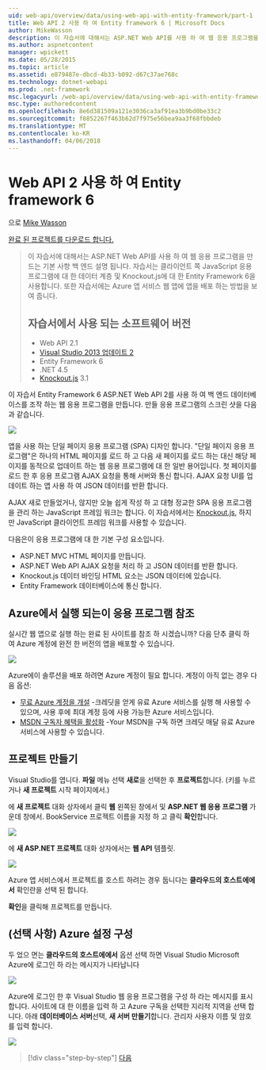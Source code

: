 ```yaml
---
uid: web-api/overview/data/using-web-api-with-entity-framework/part-1
title: Web API 2 사용 하 여 Entity framework 6 | Microsoft Docs
author: MikeWasson
description: 이 자습서에 대해서는 ASP.NET Web API를 사용 하 여 웹 응용 프로그램을 만드는 기본 사항 백 엔드 설명 됩니다. 이 자습서는 Entity Framework 6을 사용 하 여 데이터 레이아웃에 대 한 중...
ms.author: aspnetcontent
manager: wpickett
ms.date: 05/28/2015
ms.topic: article
ms.assetid: e879487e-dbcd-4b33-b092-d67c37ae768c
ms.technology: dotnet-webapi
ms.prod: .net-framework
msc.legacyurl: /web-api/overview/data/using-web-api-with-entity-framework/part-1
msc.type: authoredcontent
ms.openlocfilehash: 8e6d381509a121e3036ca3af91ea3b9bd0be33c2
ms.sourcegitcommit: f8852267f463b62d7f975e56bea9aa3f68fbbdeb
ms.translationtype: MT
ms.contentlocale: ko-KR
ms.lasthandoff: 04/06/2018
---
```

<a name="using-web-api-2-with-entity-framework-6"></a>Web API 2 사용 하 여 Entity framework 6
====================
으로 [Mike Wasson](https://github.com/MikeWasson)

[완료 된 프로젝트를 다운로드 합니다.](https://github.com/MikeWasson/BookService)

> 이 자습서에 대해서는 ASP.NET Web API를 사용 하 여 웹 응용 프로그램을 만드는 기본 사항 백 엔드 설명 됩니다. 자습서는 클라이언트 쪽 JavaScript 응용 프로그램에 대 한 데이터 계층 및 Knockout.js에 대 한 Entity Framework 6을 사용합니다. 또한 자습서에는 Azure 앱 서비스 웹 앱에 앱을 배포 하는 방법을 보여 줍니다.
> 
> ## <a name="software-versions-used-in-the-tutorial"></a>자습서에서 사용 되는 소프트웨어 버전
> 
> 
> - Web API 2.1
> - [Visual Studio 2013 업데이트 2](https://www.visualstudio.com/downloads/download-visual-studio-vs)
> - Entity Framework 6
> - .NET 4.5
> - [Knockout.js](http://knockoutjs.com/) 3.1


이 자습서 Entity Framework 6 ASP.NET Web API 2를 사용 하 여 백 엔드 데이터베이스를 조작 하는 웹 응용 프로그램을 만듭니다. 만들 응용 프로그램의 스크린 샷을 다음과 같습니다.

[![](part-1/_static/image2.png)](part-1/_static/image1.png)

앱을 사용 하는 단일 페이지 응용 프로그램 (SPA) 디자인 합니다. "단일 페이지 응용 프로그램"은 하나의 HTML 페이지를 로드 하 고 다음 새 페이지를 로드 하는 대신 해당 페이지를 동적으로 업데이트 하는 웹 응용 프로그램에 대 한 일반 용어입니다. 첫 페이지를 로드 한 후 응용 프로그램 AJAX 요청을 통해 서버와 통신 합니다. AJAX 요청 UI를 업데이트 하는 앱 사용 하 여 JSON 데이터를 반환 합니다.

AJAX 새로 만들었거나, 않지만 오늘 쉽게 작성 하 고 대형 정교한 SPA 응용 프로그램을 관리 하는 JavaScript 프레임 워크는 합니다. 이 자습서에서는 [Knockout.js](http://knockoutjs.com/), 하지만 JavaScript 클라이언트 프레임 워크를 사용할 수 있습니다.

다음은이 응용 프로그램에 대 한 기본 구성 요소입니다.

- ASP.NET MVC HTML 페이지를 만듭니다.
- ASP.NET Web API AJAX 요청을 처리 하 고 JSON 데이터를 반환 합니다.
- Knockout.js 데이터 바인딩 HTML 요소는 JSON 데이터에 있습니다.
- Entity Framework 데이터베이스에 통신 합니다.

## <a name="see-this-app-running-on-azure"></a>Azure에서 실행 되는이 응용 프로그램 참조

실시간 웹 앱으로 실행 하는 완료 된 사이트를 참조 하 시겠습니까? 다음 단추 클릭 하 여 Azure 계정에 완전 한 버전의 앱을 배포할 수 있습니다.

[![](http://azuredeploy.net/deploybutton.png)](https://azuredeploy.net/?WT.mc_id=deploy_azure_aspnet&repository=https://github.com/tfitzmac/BookService)

Azure에이 솔루션을 배포 하려면 Azure 계정이 필요 합니다. 계정이 아직 없는 경우 다음 옵션:

- [무료 Azure 계정을 개설](https://azure.microsoft.com/pricing/free-trial/?WT.mc_id=A443DD604) -크레딧을 얻게 유료 Azure 서비스를 실행 해 사용할 수 있으며, 사용 후에 최대 계정 등에 사용 가능한 Azure 서비스입니다.
- [MSDN 구독자 혜택을 활성화](https://azure.microsoft.com/pricing/member-offers/msdn-benefits-details/?WT.mc_id=A443DD604) -Your MSDN을 구독 하면 크레딧 매달 유료 Azure 서비스에 사용할 수 있습니다.

## <a name="create-the-project"></a>프로젝트 만들기

Visual Studio를 엽니다. **파일** 메뉴 선택 **새로**을 선택한 후 **프로젝트**합니다. (키를 누르거나 **새 프로젝트** 시작 페이지에서.)

에 **새 프로젝트** 대화 상자에서 클릭 **웹** 왼쪽된 창에서 및 **ASP.NET 웹 응용 프로그램** 가운데 창에서. BookService 프로젝트 이름을 지정 하 고 클릭 **확인**합니다.

[![](part-1/_static/image4.png)](part-1/_static/image3.png)

에 **새 ASP.NET 프로젝트** 대화 상자에서는 **웹 API** 템플릿.

[![](part-1/_static/image6.png)](part-1/_static/image5.png)

Azure 앱 서비스에서 프로젝트를 호스트 하려는 경우 둡니다는 **클라우드의 호스트에에서** 확인란을 선택 된 합니다.

**확인**을 클릭해 프로젝트를 만듭니다.

## <a name="configure-azure-settings-optional"></a>(선택 사항) Azure 설정 구성

두 었으 면는 **클라우드의 호스트에에서** 옵션 선택 하면 Visual Studio Microsoft Azure에 로그인 하 라는 메시지가 나타납니다

[![](part-1/_static/image8.png)](part-1/_static/image7.png)

Azure에 로그인 한 후 Visual Studio 웹 응용 프로그램을 구성 하 라는 메시지를 표시 합니다. 사이트에 대 한 이름을 입력 하 고 Azure 구독을 선택한 지리적 지역을 선택 합니다. 아래 **데이터베이스 서버**선택, **새 서버 만들기**합니다. 관리자 사용자 이름 및 암호를 입력 합니다.

[![](part-1/_static/image10.png)](part-1/_static/image9.png)

> [!div class="step-by-step"]
> [다음](part-2.md)
